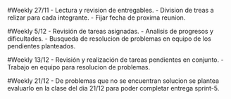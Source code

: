 #Weekly 27/11
    - Lectura y revision de entregables.
    - Division de treas a relizar para cada integrante.
    - Fijar fecha de proxima reunion.


#Weekly 5/12
    - Revisión de tareas asignadas.
    - Analisis de progresos y dificultades.
    - Busqueda de resolucion de problemas en equipo de los pendientes planteados.


#Weekly 13/12
    - Revisión y realización de tareas pendientes en conjunto.
    - Trabajo en equipo para resolucion de problemas.


#Weekly 21/12
    - De problemas que no se encuentran solucion se plantea evaluarlo en la clase del dia 21/12 para poder completar entrega sprint-5.
